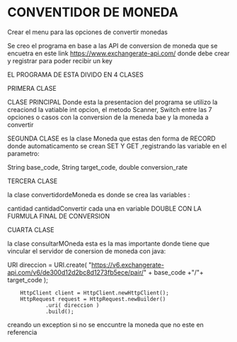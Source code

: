 # CONVENTIDOR DE MONEDA

Crear el menu para las opciones de convertir  monedas

Se creo el programa en base a las API de conversion de moneda que se encuetra en este link https://www.exchangerate-api.com/    donde debe crear y registrar para poder recibir un key 

 EL PROGRAMA DE ESTA DIVIDO EN 4 CLASES

 PRIMERA CLASE

 CLASE PRINCIPAL 
 Donde esta la presentacion del programa 
 se utilizo la creaciond la vatiable int opcion, el metodo Scanner, Switch entre las 7 opciones o casos con la conversion de la meneda bae y la moneda a convertir


 SEGUNDA CLASE
 es la clase Moneda que estas den forma de RECORD donde automaticamento se crean SET Y GET ,registrando las variable en el parametro:

 String base_code,
 String target_code,
 double conversion_rate




 TERCERA CLASE

 la clase convertidordeMoneda 
 es donde se crea las variables :

 cantidad
 cantidadConvertir cada una en variable DOUBLE
CON LA FURMULA FINAL DE CONVERSION 



CUARTA CLASE

  la clase consultarMOneda esta es la mas importante donde tiene que vincular el servidor de conersion de moneda con java:

   URI direccion = URI.create( "https://v6.exchangerate-api.com/v6/de300d12d2bc8d1273fb5ece/pair/" + base_code +"/"+ target_code  );

        HttpClient client = HttpClient.newHttpClient();
        HttpRequest request = HttpRequest.newBuilder()
                .uri( direccion )
                .build();
creando un exception si no se enccuntre la moneda que no este en referencia 
 

 



 

 
